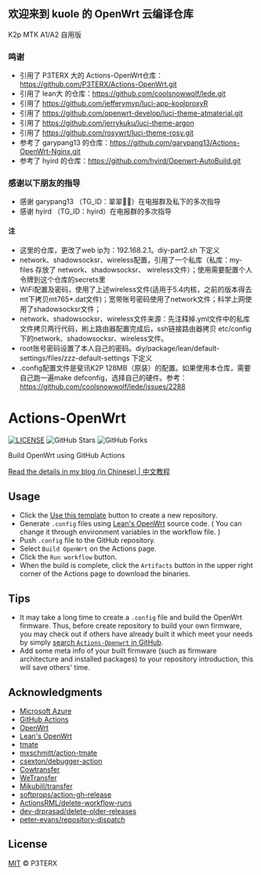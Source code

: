 ## 欢迎来到 kuole 的 OpenWrt 云编译仓库
 K2p MTK A1/A2 自用版

### 鸣谢
- 引用了 P3TERX 大的 Actions-OpenWrt仓库：https://github.com/P3TERX/Actions-OpenWrt.git
- 引用了 lean大 的仓库：https://github.com/coolsnowwolf/lede.git
- 引用了 https://github.com/jefferymvp/luci-app-koolproxyR
- 引用了 https://github.com/openwrt-develop/luci-theme-atmaterial.git
- 引用了 https://github.com/jerrykuku/luci-theme-argon
- 引用了 https://github.com/rosywrt/luci-theme-rosy.git 
- 参考了 garypang13 的仓库：https://github.com/garypang13/Actions-OpenWrt-Nginx.git
- 参考了 hyird 的仓库：https://github.com/hyird/Openwrt-AutoBuild.git

### 感谢以下朋友的指导
- 感谢 garypang13 （TG_ID：翠翠🐻🔫）在电报群及私下的多次指导
- 感谢 hyird （TG_ID：hyird）在电报群的多次指导

#### 注
- 这里的仓库，更改了web ip为：192.168.2.1。diy-part2.sh 下定义
- network、shadowsocksr、wireless配置，引用了一个私库（私库：my-files 存放了 network、shadowsocksr、 wireless文件）；使用需要配置个人令牌到这个仓库的secrets里
- WiFi配置及密码，使用了上述wireless文件(适用于5.4内核，之前的版本得去mt下拷贝mt765*.dat文件)；宽带账号密码使用了network文件；科学上网使用了shadowsocksr文件；
- network、shadowsocksr、wireless文件来源：先注释掉.yml文件中的私库文件拷贝两行代码，刷上路由器配置完成后，ssh链接路由器拷贝 etc/config下的network、shadowsocksr、wireless文件。
- root账号密码设置了本人自己的密码。diy/package/lean/default-settings/files/zzz-default-settings 下定义
- .config配置文件是斐讯K2P 128MB（原装）的配置。如果使用本仓库，需要自己跑一遍make defconfig，选择自己的硬件。参考：https://github.com/coolsnowwolf/lede/issues/2288

# Actions-OpenWrt

[![LICENSE](https://img.shields.io/github/license/mashape/apistatus.svg?style=flat-square&label=LICENSE)](https://github.com/P3TERX/Actions-OpenWrt/blob/master/LICENSE)
![GitHub Stars](https://img.shields.io/github/stars/P3TERX/Actions-OpenWrt.svg?style=flat-square&label=Stars&logo=github)
![GitHub Forks](https://img.shields.io/github/forks/P3TERX/Actions-OpenWrt.svg?style=flat-square&label=Forks&logo=github)

Build OpenWrt using GitHub Actions

[Read the details in my blog (in Chinese) | 中文教程](https://p3terx.com/archives/build-openwrt-with-github-actions.html)

## Usage

- Click the [Use this template](https://github.com/P3TERX/Actions-OpenWrt/generate) button to create a new repository.
- Generate `.config` files using [Lean's OpenWrt](https://github.com/coolsnowwolf/lede) source code. ( You can change it through environment variables in the workflow file. )
- Push `.config` file to the GitHub repository.
- Select `Build OpenWrt` on the Actions page.
- Click the `Run workflow` button.
- When the build is complete, click the `Artifacts` button in the upper right corner of the Actions page to download the binaries.

## Tips

- It may take a long time to create a `.config` file and build the OpenWrt firmware. Thus, before create repository to build your own firmware, you may check out if others have already built it which meet your needs by simply [search `Actions-Openwrt` in GitHub](https://github.com/search?q=Actions-openwrt).
- Add some meta info of your built firmware (such as firmware architecture and installed packages) to your repository introduction, this will save others' time.

## Acknowledgments

- [Microsoft Azure](https://azure.microsoft.com)
- [GitHub Actions](https://github.com/features/actions)
- [OpenWrt](https://github.com/openwrt/openwrt)
- [Lean's OpenWrt](https://github.com/coolsnowwolf/lede)
- [tmate](https://github.com/tmate-io/tmate)
- [mxschmitt/action-tmate](https://github.com/mxschmitt/action-tmate)
- [csexton/debugger-action](https://github.com/csexton/debugger-action)
- [Cowtransfer](https://cowtransfer.com)
- [WeTransfer](https://wetransfer.com/)
- [Mikubill/transfer](https://github.com/Mikubill/transfer)
- [softprops/action-gh-release](https://github.com/softprops/action-gh-release)
- [ActionsRML/delete-workflow-runs](https://github.com/ActionsRML/delete-workflow-runs)
- [dev-drprasad/delete-older-releases](https://github.com/dev-drprasad/delete-older-releases)
- [peter-evans/repository-dispatch](https://github.com/peter-evans/repository-dispatch)

## License

[MIT](https://github.com/P3TERX/Actions-OpenWrt/blob/main/LICENSE) © P3TERX
